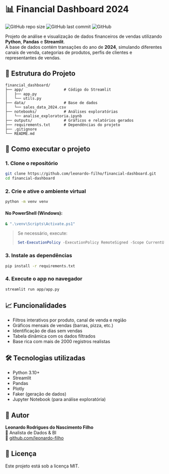 # 📊 Financial Dashboard 2024

![GitHub repo size](https://img.shields.io/github/repo-size/leonardo-filho/financial-dashboard)
![GitHub last commit](https://img.shields.io/github/last-commit/leonardo-filho/financial-dashboard)
![GitHub](https://img.shields.io/github/license/leonardo-filho/financial-dashboard)

Projeto de análise e visualização de dados financeiros de vendas utilizando **Python**, **Pandas** e **Streamlit**.  
A base de dados contém transações do ano de **2024**, simulando diferentes canais de venda, categorias de produtos, perfis de clientes e representantes de vendas.

## 📁 Estrutura do Projeto

```
financial_dashboard/
├── app/                  # Código do Streamlit
│   ├── app.py
│   └── utils.py
├── data/                 # Base de dados
│   └── sales_data_2024.csv
├── notebooks/            # Análises exploratórias
│   └── analise_exploratoria.ipynb
├── outputs/              # Gráficos e relatórios gerados
├── requirements.txt      # Dependências do projeto
├── .gitignore
└── README.md
```

## 🚀 Como executar o projeto

### 1. Clone o repositório

```bash
git clone https://github.com/leonardo-filho/financial-dashboard.git
cd financial-dashboard
```

### 2. Crie e ative o ambiente virtual

```bash
python -m venv venv
```

#### No PowerShell (Windows):

```bash
& ".\venv\Scripts\Activate.ps1"
```

> Se necessário, execute:
> ```powershell
> Set-ExecutionPolicy -ExecutionPolicy RemoteSigned -Scope CurrentUser
> ```

### 3. Instale as dependências

```bash
pip install -r requirements.txt
```

### 4. Execute o app no navegador

```bash
streamlit run app/app.py
```

## 📈 Funcionalidades

- Filtros interativos por produto, canal de venda e região
- Gráficos mensais de vendas (barras, pizza, etc.)
- Identificação de dias sem vendas
- Tabela dinâmica com os dados filtrados
- Base rica com mais de 2000 registros realistas

## 🛠 Tecnologias utilizadas

- Python 3.10+
- Streamlit
- Pandas
- Plotly
- Faker (geração de dados)
- Jupyter Notebook (para análise exploratória)

## 🧠 Autor

**Leonardo Rodrigues do Nascimento Filho**  
💼 Analista de Dados & BI  
🔗 [github.com/leonardo-filho](https://github.com/leonardo-filho)

## 📄 Licença

Este projeto está sob a licença MIT.
